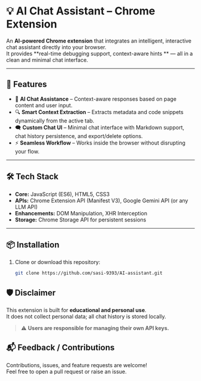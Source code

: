 # 💡 AI Chat Assistant – Chrome Extension

An **AI-powered Chrome extension** that integrates an intelligent, interactive chat assistant directly into your browser.  
It provides **real-time debugging support, context-aware hints ** — all in a clean and minimal chat interface.  

---

## 🚀 Features
- 🤖 **AI Chat Assistance** – Context-aware responses based on page content and user input.  
- 🔍 **Smart Context Extraction** – Extracts metadata and code snippets dynamically from the active tab.  
- 🗨️ **Custom Chat UI** – Minimal chat interface with Markdown support, chat history persistence, and export/delete options.  
- ⚡ **Seamless Workflow** – Works inside the browser without disrupting your flow.  

---

## 🛠️ Tech Stack
- **Core:** JavaScript (ES6), HTML5, CSS3  
- **APIs:** Chrome Extension API (Manifest V3), Google Gemini API (or any LLM API)  
- **Enhancements:** DOM Manipulation, XHR Interception
- **Storage:** Chrome Storage API for persistent sessions  

---

## 📦 Installation
1. Clone or download this repository:
   ```bash
   git clone https://github.com/sasi-9393/AI-assistant.git

## 🛡️ Disclaimer
This extension is built for **educational and personal use**.  
It does not collect personal data; all chat history is stored locally.  

> ⚠️ **Users are responsible for managing their own API keys.**

## 📬 Feedback / Contributions

Contributions, issues, and feature requests are welcome!<br>
Feel free to open a pull request or raise an issue.<br>
